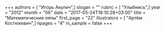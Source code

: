 +++
authors = [ "Игорь Акулич",]
slogan = ""
rubric = [ "Улыбнись",]
year = "2012"
month = "06"
date = "2017-05-24T18:10:28+03:00"
title = "Математические ляпы"
first_page = "22"
illustrators = [ "Артём Костюкевич",]
npages = "4"
in_sample = false
+++
